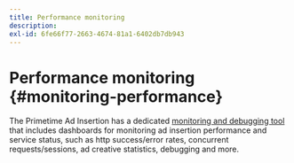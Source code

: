 ```yaml
---
title: Performance monitoring
description:
exl-id: 6fe66f77-2663-4674-81a1-6402db7db943
---
```

# Performance monitoring {#monitoring-performance}

The Primetime Ad Insertion has a dedicated [monitoring and debugging tool](https://ssai.console.primetime.adobe.com/) that includes dashboards for monitoring ad insertion performance and service status, such as http success/error rates, concurrent requests/sessions, ad creative statistics, debugging and more.
